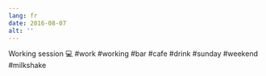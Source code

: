 ```yaml
---
lang: fr
date: 2016-08-07
alt: ''
---
```


Working session 💻 #work #working #bar #cafe #drink #sunday #weekend #milkshake
